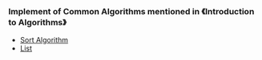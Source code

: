 ### Implement of Common Algorithms mentioned in 《Introduction to Algorithms》

* [Sort Algorithm](https://github.com/jiangxq18/leetcode/blob/master/Introduction-of-Algorithms/sort/README.md)
* [List](https://github.com/jiangxq18/leetcode/blob/master/Introduction-of-Algorithms/list/README.md)